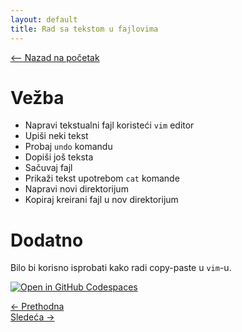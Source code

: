 ```yaml
---
layout: default
title: Rad sa tekstom u fajlovima
---
```


<link rel="stylesheet" href="/UNIX-beginner-course/assets/css/custom.css">

<div style="margin-bottom: 1em;">
  <a href="/UNIX-beginner-course/" class="button-nav">⟵ Nazad na početak</a>
</div>

# Vežba
* Napravi tekstualni fajl koristeći `vim` editor
* Upiši neki tekst
* Probaj `undo` komandu
* Dopiši još teksta
* Sačuvaj fajl
* Prikaži tekst upotrebom `cat` komande
* Napravi novi direktorijum
* Kopiraj kreirani fajl u nov direktorijum

# Dodatno
Bilo bi korisno isprobati kako radi copy-paste u `vim`-u.

[![Open in GitHub Codespaces](https://github.com/codespaces/badge.svg)](https://github.com/codespaces/new/?repo=dianasantavec/UNIX-beginner-course&devcontainer_path=.devcontainer/devcontainer.json)

<div class="nav-buttons-wrapper">
  <div class="nav-left">
    <a href="4_3-vim_insert_mode.html" class="button-nav">← Prethodna</a>
  </div>
  <div class="nav-right">
    <a href="5_1-permissions.html" class="button-nav">Sledeća →</a>
  </div>
</div>